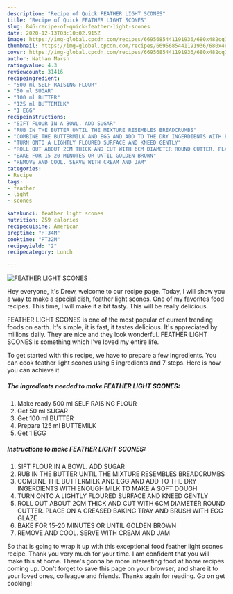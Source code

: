 ```yaml
---
description: "Recipe of Quick FEATHER LIGHT SCONES"
title: "Recipe of Quick FEATHER LIGHT SCONES"
slug: 846-recipe-of-quick-feather-light-scones
date: 2020-12-13T03:10:02.915Z
image: https://img-global.cpcdn.com/recipes/6695685441191936/680x482cq70/feather-light-scones-recipe-main-photo.jpg
thumbnail: https://img-global.cpcdn.com/recipes/6695685441191936/680x482cq70/feather-light-scones-recipe-main-photo.jpg
cover: https://img-global.cpcdn.com/recipes/6695685441191936/680x482cq70/feather-light-scones-recipe-main-photo.jpg
author: Nathan Marsh
ratingvalue: 4.3
reviewcount: 31416
recipeingredient:
- "500 ml SELF RAISING FLOUR"
- "50 ml SUGAR"
- "100 ml BUTTER"
- "125 ml BUTTEMILK"
- "1 EGG"
recipeinstructions:
- "SIFT FLOUR IN A BOWL. ADD SUGAR"
- "RUB IN THE BUTTER UNTIL THE MIXTURE RESEMBLES BREADCRUMBS"
- "COMBINE THE BUTTERMILK AND EGG AND ADD TO THE DRY INGERDIENTS WITH ENOUGH MILK TO MAKE A SOFT DOUGH"
- "TURN ONTO A LIGHTLY FLOURED SURFACE AND KNEED GENTLY"
- "ROLL OUT ABOUT 2CM THICK AND CUT WITH 6CM DIAMETER ROUND CUTTER. PLACE ON A GREASED BAKING TRAY AND BRUSH WITH EGG GLAZE"
- "BAKE FOR 15-20 MINUTES OR UNTIL GOLDEN BROWN"
- "REMOVE AND COOL. SERVE WITH CREAM AND JAM"
categories:
- Recipe
tags:
- feather
- light
- scones

katakunci: feather light scones 
nutrition: 259 calories
recipecuisine: American
preptime: "PT34M"
cooktime: "PT32M"
recipeyield: "2"
recipecategory: Lunch

---
```



![FEATHER LIGHT SCONES](https://img-global.cpcdn.com/recipes/6695685441191936/680x482cq70/feather-light-scones-recipe-main-photo.jpg)

Hey everyone, it's Drew, welcome to our recipe page. Today, I will show you a way to make a special dish, feather light scones. One of my favorites food recipes. This time, I will make it a bit tasty. This will be really delicious.



FEATHER LIGHT SCONES is one of the most popular of current trending foods on earth. It's simple, it is fast, it tastes delicious. It's appreciated by millions daily. They are nice and they look wonderful. FEATHER LIGHT SCONES is something which I've loved my entire life.


To get started with this recipe, we have to prepare a few ingredients. You can cook feather light scones using 5 ingredients and 7 steps. Here is how you can achieve it.

<!--inarticleads1-->

##### The ingredients needed to make FEATHER LIGHT SCONES:

1. Make ready 500 ml SELF RAISING FLOUR
1. Get 50 ml SUGAR
1. Get 100 ml BUTTER
1. Prepare 125 ml BUTTEMILK
1. Get 1 EGG




<!--inarticleads2-->

##### Instructions to make FEATHER LIGHT SCONES:

1. SIFT FLOUR IN A BOWL. ADD SUGAR
1. RUB IN THE BUTTER UNTIL THE MIXTURE RESEMBLES BREADCRUMBS
1. COMBINE THE BUTTERMILK AND EGG AND ADD TO THE DRY INGERDIENTS WITH ENOUGH MILK TO MAKE A SOFT DOUGH
1. TURN ONTO A LIGHTLY FLOURED SURFACE AND KNEED GENTLY
1. ROLL OUT ABOUT 2CM THICK AND CUT WITH 6CM DIAMETER ROUND CUTTER. PLACE ON A GREASED BAKING TRAY AND BRUSH WITH EGG GLAZE
1. BAKE FOR 15-20 MINUTES OR UNTIL GOLDEN BROWN
1. REMOVE AND COOL. SERVE WITH CREAM AND JAM




So that is going to wrap it up with this exceptional food feather light scones recipe. Thank you very much for your time. I am confident that you will make this at home. There's gonna be more interesting food at home recipes coming up. Don't forget to save this page on your browser, and share it to your loved ones, colleague and friends. Thanks again for reading. Go on get cooking!
